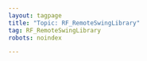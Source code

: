```yaml
---
layout: tagpage
title: "Topic: RF_RemoteSwingLibrary"
tag: RF_RemoteSwingLibrary
robots: noindex

---
```

